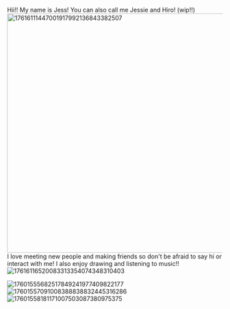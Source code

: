 Hii!! My name is Jess! You can also call me Jessie and Hiro! (wip!!)
<img width="638" height="560" alt="17616111447001917992136843382507" src="https://github.com/user-attachments/assets/00cddd0a-e094-4496-830a-ee441464547e" />
I love meeting new people and making friends so don't be afraid to say hi or interact with me! I also enjoy drawing and listening to music!!
![17616116520083313354074348310403](https://github.com/user-attachments/assets/962f4ddb-7f88-49ba-a5dd-3e9d8fbeaa94)

![17601555682517849241977409822177](https://github.com/user-attachments/assets/10e13acf-693e-491e-a479-a5a056ea2497)  
![17601557091008388838832445316286](https://github.com/user-attachments/assets/9c018910-d859-4430-89e2-9c40d7d57e0f) 
![17601558181171007503087380975375](https://github.com/user-attachments/assets/41342dd4-c7f1-46ff-b3ae-324c2314e29f)
